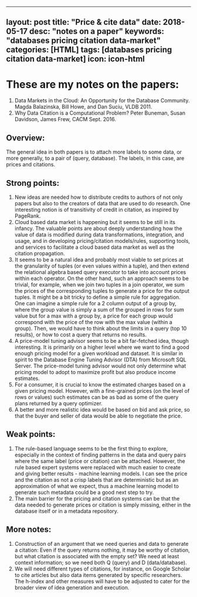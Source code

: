 ---
layout: post
title:  "Price & cite data"
date:   2018-05-17
desc: "notes on a paper"
keywords: "databases pricing citation data-market"
categories: [HTML]
tags: [databases pricing citation data-market]
icon: icon-html
------

# These are my notes on the papers:
1. Data Markets in the Cloud: An Opportunity for the Database Community. Magda Balazinska, Bill Howe, and Dan Suciu, VLDB 2011.
2. Why Data Citation is a Computational Problem? Peter Buneman, Susan Davidson, James Frew, CACM Sept. 2016.

## Overview:
The general idea in both papers is to attach more labels to some data, or more generally, to a pair of (query, database). The labels, in this case, are prices and citations.

## Strong points:
1. New ideas are needed how to distribute credits to authors of not only papers but also to the creators of data that are used to do research. One interesting notion is of transitivity of credit in citation, as inspired by PageRank.
2. Cloud based data market is happening but it seems to be still in its infancy. The valuable points are about deeply understanding how the value of data is modified during data transformations, integration, and usage, and in developing pricing/citation models/rules, supporting tools, and services to facilitate a cloud based data market as well as the citation propagation.
3. It seems to be a natural idea and probably most viable to set prices at the granularity of tuples (or even values within a tuple), and then extend the relational algebra based query executor to take into account prices within each operator. On the other hand, such an approach seems to be trivial, for example, when we join two tuples in a join operator, we sum the prices of the corresponding tuples to generate a price for the output tuples. It might be a bit tricky to define a simple rule for aggregation. One can imagine a simple rule for a 2 column output of a group by, where the group value is simply a sum of the grouped in rows for sum value but for a max with a group by, a price for each group would correspond with the price of the row with the max value (within a group). Then, we would have to think about the limits in a query (top 10 results), or how to cost a query that returns no results.
4. A price-model tuning advisor seems to be a bit far-fetched idea, though interesting. It is primarily on a higher level where we want to find a good enough pricing model for a given workload and dataset. It is similar in spirit to the Database Engine Tuning Advisor (DTA) from Microsoft SQL Server. The price-model tuning advisor would not only determine what pricing model to adopt to maximize profit but also produce income estimates.
5. For a consumer, it is crucial to know the estimated charges based on a given pricing model. However, with a fine-grained prices (on the level of rows or values) such estimates can be as bad as some of the query plans returned by a query optimizer.
6. A better and more realistic idea would be based on bid and ask price, so that the buyer and seller of data would be able to negotiate the price.

## Weak points:
1. The rule-based language seems to be the first thing to explore, especially in the context of finding patterns in the data and query pairs where the same label (price or citation) can be attached. However, the rule based expert systems were replaced with much easier to create and giving better results - machine learning models. I can see the price and the citation as not a crisp labels that are deterministic but as an approximation of what we expect, thus a machine learning model to generate such metadata could be a good next step to try.
2. The main barrier for the pricing and citation systems can be that the data needed to generate prices or citation is simply missing, either in the database itself or in a metadata repository.

## More notes:
1. Construction of an argument that we need queries and data to generate a citation: Even if the query returns nothing, it may be worthy of citation, but what citation is associated with the empty set? We need at least context information; so we need both Q (query) and D (data/database).
2. We will need different types of citations, for instance, on Google Scholar to cite articles but also data items generated by specific researchers. The h-index and other measures will have to be adjusted to cater for the broader view of idea generation and execution.

